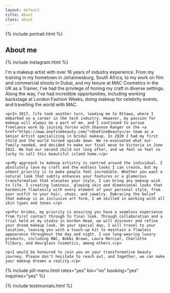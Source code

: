 ```yaml
---
layout: default
title: About
class: about
---
```


{% include portrait.html %}

<section class="bio content-width">
    <div class="page-header">
        <h2>About me</h2>
        {% include instagram.html %}
    </div>
    <p class="standout-text"> I'm a makeup artist with over 16 years of industry experience. From my training in my hometown in Johannesburg, South Africa, to my work on film and commercial shoots in Dubai, and my tenure at MAC Cosmetics in the UK as a Trainer, I've had the privilege of honing my craft in diverse settings. Along the way, I've had incredible opportunities, including working backstage at London Fashion Weeks, doing makeup for celebrity events, and travelling the world with MAC.</p>

    <p>In 2017, life took another turn, leading me to Ottawa, where I embarked on a career in the tech industry. However, my passion for makeup will always be a part of me, and I continued to pursue freelance work by joining forces with Shannon Ranger on the <a href="https://www.onefinebeauty.com/">OneFineBeauty</a> team as a Senior Artist specializing in bridal makeup. In 2020 I had my first child and the world turned upside down. We re-evaluated what our family needed, and decided to make our final move to Victoria in June 2022. We had our second child not long after, and we feel so feel so lucky to call this beautiful island home.</p>

    <p>My approach to makeup artistry is centred around the individual. I absolutely love my craft and the endless looks I can create, but my utmost priority is to make people feel incredible. Whether you want a natural look that subtly enhances your features or a glamorous transformation that elevates your style, I can bring any makeup wish to life. I creating luminous, glowing skin and dimensional looks that harmonize flawlessly with every element of your personal style, from your outfit to your hair, shoes, and jewelry. Embracing the belief that makeup is an inclusive art form, I am skilled in working with all skin types and tones.</p>

    <p>For brides, my priority is ensuring you have a seamless experience from first contact through to final look. Through collaboration and a trial held at my studio in Gordon Head, we will discover and refine your dream makeup look. On your special day, I will travel to your location, leaving you with a touch-up kit to maintain a flawless appearance throughout the day and night. I use long-wearing luxury products, including MAC, Bobbi Brown, Laura Mercier, Charlotte Tilbury, and Hourglass Cosmetics, among others.</p>

    <p>I would be honoured to join you on your transformative beauty journey. Please don't hesitate to reach out, and together, we can make your makeup dreams a reality.</p>
</section>

{% include pill-menu.html rates="yes" bio="no" booking="yes" inquiries="yes" %}

{% include testimonials.html %}